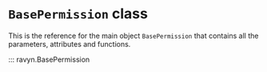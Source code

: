 # **`BasePermission`** class

This is the reference for the main object `BasePermission` that contains all the parameters,
attributes and functions.

::: ravyn.BasePermission
